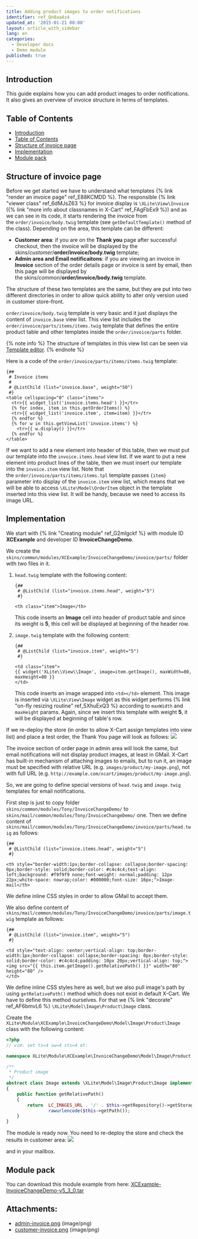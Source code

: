 ```yaml
---
title: Adding product images to order notifications
identifier: ref_Qn8aa4z4
updated_at: '2015-01-21 00:00'
layout: article_with_sidebar
lang: en
categories:
  - Developer docs
  - Demo module
published: true
---
```


## Introduction

This guide explains how you can add product images to order notifications. It also gives an overview of invoice structure in terms of templates.

## Table of Contents

*   [Introduction](#introduction)
*   [Table of Contents](#table-of-contents)
*   [Structure of invoice page](#structure-of-invoice-page)
*   [Implementation](#implementation)
*   [Module pack](#module-pack)

## Structure of invoice page

Before we get started we have to understand what templates {% link "render an invoice page" ref_E88KCMDD %}. The responsible {% link "viewer class" ref_6dMJsZ63 %} for invoice display is `\XLite\View\Invoice` ({% link "more info about classnames in X-Cart" ref_FAgFbEx9 %}) and as we can see in its code, it starts rendering the invoice from the `order/invoice/body.twig` template (see `getDefaultTemplate()` method of the class). Depending on the area, this template can be different:

*   **Customer area**: if you are on the **Thank you** page after successful checkout, then the invoice will be displayed by the skins/_customer_/**order/invoice/body.twig** template;
*   **Admin area and Email notificaitons**: if you are viewing an invoice in **Invoice** section of the order details page or invoice is sent by email, then this page will be displayed by the skins/_common_/**order/invoice/body.twig** template.

The structure of these two templates are the same, but they are put into two different directories in order to allow quick ability to alter only version used in customer store-front. 

`order/invoice/body.twig` template is very basic and it just displays the content of `invoice.base` view list. This view list includes the `order/invoice/parts/items/items.twig` template that defines the entire product table and other templates inside the `order/invoice/parts` folder.

{% note info %}
The structure of templates in this view list can be seen via [Template editor](https://devs.x-cart.com/getting_started/how-to-apply-design-changes.html#seeing-structure-of-specific-page "Adding product images to order notifications").
{% endnote %}

Here is a code of the `order/invoice/parts/items/items.twig` template: 

```twig
{##
 # Invoice items
 #
 # @ListChild (list="invoice.base", weight="50")
 #}
<table cellspacing="0" class="items">
  <tr>{{ widget_list('invoice.items.head') }}</tr>
  {% for index, item in this.getOrderItems() %}
  <tr>{{ widget_list('invoice.item', item=item) }}</tr>
  {% endfor %}
  {% for w in this.getViewList('invoice.items') %}
    <tr>{{ w.display() }}</tr>
  {% endfor %}
</table>
```

If we want to add a new element into header of this table, then we must put our template into the `invoice.items.head` view list. If we want to put a new element into product lines of the table, then we must insert our template into the `invoice.item` view list. Note that the `order/invoice/parts/items/items.tpl` template passes `{item}` parameter into display of the `invoice.item` view list, which means that we will be able to access `\XLite\Model\OrderItem` object in the template inserted into this view list. It will be handy, because we need to access its image URL.

## Implementation

We start with {% link "Creating module" ref_G2mlgckf %} with module ID **XCExample** and developer ID **InvoiceChangeDemo**.

We create the `skins/common/modules/XCExample/InvoiceChangeDemo/invoice/parts/` folder with two files in it.

1. `head.twig` template with the following content: 

    ```twig
	{##
	 # @ListChild (list="invoice.items.head", weight="5")
	 #}

	<th class="item">Image</th>
    ```

    This code inserts an **Image** cell into header of product table and since its weight is **5**, this cell will be displayed at beginning of the header row.

2. `image.twig` template with the following content: 

    ```twig
	{##
	 # @ListChild (list="invoice.item", weight="5")
	 #}

	<td class="item">
	{{ widget('XLite\\View\\Image', image=item.getImage(), maxWidth=80, maxHeight=80 }}
	</td>
    ```

	This code inserts an image wrapped into `<td></td>` element. This image is inserted via `\XLite\View\Image` widget as this widget performs {% link "on-fly resizing routine" ref_5XhuExQ3 %} according to `maxWidth` and `maxHeight` params. Again, since we insert this template with weight **5**, it will be displayed at beginning of table's row.

If we re-deploy the store (in order to allow X-Cart assign templates into view list) and place a test order, the Thank You page will look as follows:
![]({{site.baseurl}}/attachments/8225446/8356205.png)

The invoice section of order page in admin area will look the same, but email notifications will not display product images, at least in GMail. X-Cart has built-in mechanism of attaching images to emails, but to run it, an image must be specified with relative URL (e.g. `images/product/my-image.png`), not with full URL (e.g. `http://example.com/xcart/images/product/my-image.png`).

So, we are going to define special versions of `head.twig` and `image.twig` templates for email notifications. 

First step is just to copy folder `skins/common/modules/Tony/InvoiceChangeDemo/` to `skins/mail/common/modules/Tony/InvoiceChangeDemo/` one. Then we define content of `skins/mail/common/modules/Tony/InvoiceChangeDemo/invoice/parts/head.twig` as follows:

```twig
{##
 # @ListChild (list="invoice.items.head", weight="5")
 #}

<th style="border-width:1px;border-collapse: collapse;border-spacing: 0px;border-style: solid;border-color: #c4c4c4;text-align: left;background: #f9f9f9 none;font-weight: normal;padding: 12px 22px;white-space: nowrap;color: #000000;font-size: 16px;">Image-mail</th>
```

We define inline CSS styles in order to allow GMail to accept them.

We also define content of `skins/mail/common/modules/Tony/InvoiceChangeDemo/invoice/parts/image.twig` template as follows:

```twig
{##
 # @ListChild (list="invoice.item", weight="5")
 #}

<td style="text-align: center;vertical-align: top;border-width:1px;border-collapse: collapse;border-spacing: 0px;border-style: solid;border-color: #c4c4c4;padding: 10px 20px;vertical-align: top;">
<img src="{{ this.item.getImage().getRelativePath() }}" width="80" height="80" />
</td>
```

We define inline CSS styles here as well, but we also pull image's path by using `getRelativePath()` method which does not exist in default X-Cart. We have to define this method ourselves. For that we {% link "decorate" ref_AF6bmvL6 %} `\XLite\Model\Image\Product\Image` class.

Create the `XLite\Module\XCExample\InvoiceChangeDemo\Model\Image\Product\Image` class with the following content:

```php
<?php
// vim: set ts=4 sw=4 sts=4 et:

namespace XLite\Module\XCExample\InvoiceChangeDemo\Model\Image\Product;

/**
 * Product image
 */
abstract class Image extends \XLite\Model\Image\Product\Image implements \XLite\Base\IDecorator
{
	public function getRelativePath()
	{
		return  LC_IMAGES_URL . '/' . $this->getRepository()->getStorageName() . '/' . 
				rawurlencode($this->getPath());
	}
}
```

The module is ready now. You need to re-deploy the store and check the results in customer area:
![]({{site.baseurl}}/attachments/8225446/8356206.png)

and in your mailbox.

## Module pack

You can download this module example from here: [XCExample-InvoiceChangeDemo-v5_3_0.tar]({{site.baseurl}}/attachments/modules/XCExample-InvoiceChangeDemo-v5_3_0.tar)

## Attachments:

* [admin-invoice.png]({{site.baseurl}}/attachments/8225446/8356205.png) (image/png)
* [customer-invoice.png]({{site.baseurl}}/attachments/8225446/8356206.png) (image/png)

